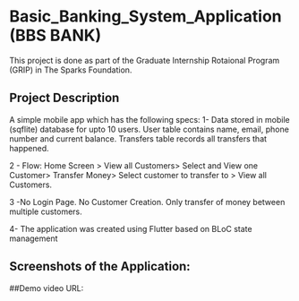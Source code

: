 # Basic_Banking_System_Application (BBS BANK)

This project is done as part of the Graduate Internship Rotaional Program (GRIP) in The Sparks Foundation.

## Project Description
A simple mobile app which has the following specs:
  1- Data stored in mobile (sqflite) database for upto 10 users. User table contains 
  name, email, phone number and current balance. Transfers table records
  all transfers that happened.

  2 - Flow: Home Screen > View all Customers> Select and View
  one Customer> Transfer Money> Select customer to transfer
  to > View all Customers.

  3 -No Login Page. No Customer Creation. Only transfer of
  money between multiple customers.
  
  4- The application was created using Flutter based on BLoC state management
  
 
## Screenshots of the Application:
 
 ##Demo video URL: 
 
